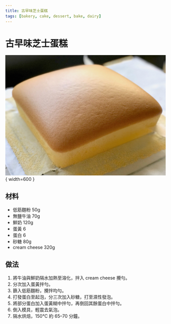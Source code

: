 ```yaml
---
title: 古早味芝士蛋糕
tags: [bakery, cake, dessert, bake, dairy]
---
```


# 古早味芝士蛋糕

![古早味芝士蛋糕](../images/castella-cheese-cake.jpg){ width=600 }

## 材料

- 低筋麵粉 50g  
- 無鹽牛油 70g  
- 鮮奶 120g  
- 蛋黃 6  
- 蛋白 6  
- 砂糖 80g  
- cream cheese 320g  

## 做法

1. 將牛油與鮮奶隔水加熱至溶化，拌入 cream cheese 攪勻。  
2. 分次加入蛋黃拌勻。  
3. 篩入低筋麵粉，攪拌均勻。  
4. 打發蛋白至起泡，分三次加入砂糖，打至濕性發泡。  
5. 將部分蛋白加入蛋黃糊中拌勻，再倒回其餘蛋白中拌勻。  
6. 倒入模具，輕震去氣泡。  
7. 隔水烘焙，150℃ 約 65–70 分鐘。  

